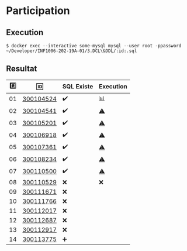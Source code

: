 # Participation

## Execution

```
$ docker exec --interactive some-mysql mysql --user root -ppassword ~/Developer/INF1006-202-19A-01/3.DCL\&DDL/:id:.sql
```

## Resultat


|:hash:| :id:                       | SQL Existe         | Execution                           |
|------|----------------------------|--------------------|-------------------------------------|
| 01   | [300104524](300104524.sql) | :heavy_check_mark: | [:bar_chart:](images/300104524.png) |
| 02   | [300104541](300104541.sql) | :heavy_check_mark: | [:warning:](errors/300104541.txt)   |
| 03   | [300105201](300105201.sql) | :heavy_check_mark: | [:warning:](errors/300105201.txt)   |
| 04   | [300106918](300106918.sql) | :heavy_check_mark: | [:warning:](errors/300106918.txt)   |
| 05   | [300107361](300107361.sql) | :heavy_check_mark: | [:warning:](errors/300107361.txt)   |
| 06   | [300108234](300108234.sql) | :heavy_check_mark: | [:warning:](errors/300108234.txt)   |
| 07   | [300110500](300110500.sql) | :heavy_check_mark: | [:warning:](errors/300110500.txt)   |
| 08   | [300110529](300110529.sql) | :x:                | :x:                                 |
| 09   | [300111671](300111671.sql) | :x:                |
| 10   | [300111766](300111766.sql) | :x:                |
| 11   | [300112017](300112017.sql) | :x:                |
| 12   | [300112687](300112687.sql) | :x:                |
| 13   | [300112917](300112917.sql) | :x:                |
| 14   | [300113775](300113775.sql) | :heavy_plus_sign:  |
